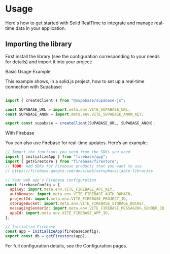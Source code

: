 # Usage

Here's how to get started with Solid RealTime to integrate and manage real-time data in your application.

## Importing the library

First install the library (see the configuration corresponding to your needs for details) and import it into your project:

Basic Usage Example

This example shows, in a solid.js project, how to set up a real-time connection with Supabase:

```javascript

import { createClient } from "@supabase/supabase-js";

const SUPABASE_URL = import.meta.env.VITE_SUPABASE_URL;
const SUPABASE_ANON = import.meta.env.VITE_SUPABASE_ANON_KEY;

export const supabase = createClient(SUPABASE_URL, SUPABASE_ANON);

```

With Firebase

You can also use Firebase for real-time updates. Here’s an example:

```javascript
// Import the functions you need from the SDKs you need
import { initializeApp } from "firebase/app";
import { getFirestore } from "firebase/firestore";
// TODO: Add SDKs for Firebase products that you want to use
// https://firebase.google.com/docs/web/setup#available-libraries

// Your web app's Firebase configuration
const firebaseConfig = {
  apiKey: import.meta.env.VITE_FIREBASE_API_KEY,
  authDomain: import.meta.env.VITE_FIREBASE_AUTH_DOMAIN,
  projectId: import.meta.env.VITE_FIREBASE_PROJECT_ID,
  storageBucket: import.meta.env.VITE_FIREBASE_STORAGE_BUCKET,
  messagingSenderId: import.meta.env.VITE_FIREBASE_MESSAGING_SENDER_ID,
  appId: import.meta.env.VITE_FIREBASE_APP_ID,
};

// Initialize Firebase
const app = initializeApp(firebaseConfig);
export const db = getFirestore(app);
```

For full configuration details, see the Configuration pages.
